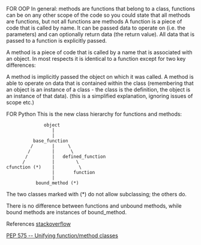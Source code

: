 
FOR OOP In general: methods are functions that belong to a class, functions can be on any other scope of the code so you could state that all methods are functions, but not all functions are methods
A function is a piece of code that is called by name. It can be passed data to operate on (i.e. the parameters) and can optionally return data (the return value). All data that is passed to a function is explicitly passed.

A method is a piece of code that is called by a name that is associated with an object. In most respects it is identical to a function except for two key differences:

A method is implicitly passed the object on which it was called.
A method is able to operate on data that is contained within the class (remembering that an object is an instance of a class - the class is the definition, the object is an instance of that data).
(this is a simplified explanation, ignoring issues of scope etc.)

FOR Python
This is the new class hierarchy for functions and methods:
```
              object
                 |
                 |
          base_function
         /       |     \
        /        |      \
       /         |   defined_function
      /          |        \
cfunction (*)    |         \
                 |       function
                 |
           bound_method (*)
```
The two classes marked with (*) do not allow subclassing; the others do.

There is no difference between functions and unbound methods, while bound methods are instances of bound_method.

References
[stackoverflow](https://stackoverflow.com/questions/155609/whats-the-difference-between-a-method-and-a-function?rq=1)

[PEP 575 -- Unifying function/method classes](https://www.python.org/dev/peps/pep-0575/#withdrawal-notice)

